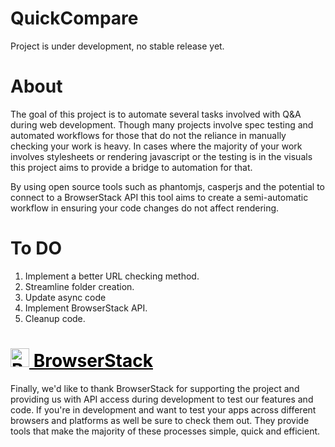 # QuickCompare

Project is under development, no stable release yet.

# About

The goal of this project is to automate several tasks involved with Q&A during web development. Though many projects involve spec testing and automated workflows for those that do not the reliance in manually checking your work is heavy. In cases where the majority of your work involves stylesheets or rendering javascript or the testing is in the visuals this project aims to provide a bridge to automation for that.

By using open source tools such as phantomjs, casperjs and the potential to connect to a BrowserStack API this tool aims to create a semi-automatic workflow in ensuring your code changes do not affect rendering.  

# To DO

1. Implement a better URL checking method.
2. Streamline folder creation.
3. Update async code
4. Implement BrowserStack API.
5. Cleanup code.

# <a style="color: black;" href="https://browserstack.com/" target="_blank"><img width="30" height="30" style="width: 30px; height: 30px; display: inline-block;" src="https://cdn.worldvectorlogo.com/logos/browserstack.svg" alt="BrowserStack Logo"> BrowserStack</a>

Finally, we'd like to thank BrowserStack for supporting the project and providing us with API access during development to test our features and code. If you're in development and want to test your apps across different browsers and platforms as well be sure to check them out. They provide tools that make the majority of these processes simple, quick and efficient. 

